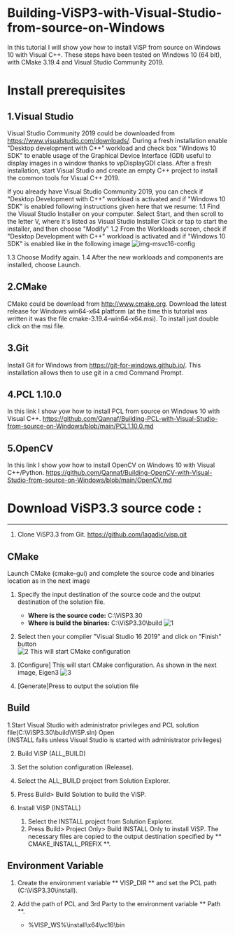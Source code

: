 # Building-ViSP3-with-Visual-Studio-from-source-on-Windows
In this tutorial I will show yow how to install ViSP from source on Windows 10 with Visual C++. These steps have been tested on Windows 10 (64 bit), with CMake 3.19.4 and Visual Studio Community 2019.

# Install prerequisites
1.Visual Studio
-------------
Visual Studio Community 2019 could be downloaded from https://www.visualstudio.com/downloads/. During a fresh installation enable "Desktop development with C++" workload and check box "Windows 10 SDK" to enable usage of the Graphical Device Interface (GDI) useful to display images in a window thanks to vpDisplayGDI class. After a fresh installation, start Visual Studio and create an empty C++ project to install the common tools for Visual C++ 2019.

If you already have Visual Studio Community 2019, you can check if "Desktop Development with C++" workload is activated and if "Windows 10 SDK" is enabled following instructions given here that we resume:
1.1 Find the Visual Studio Installer on your computer. Select Start, and then scroll to the letter V, where it's listed as Visual Studio Installer
Click or tap to start the installer, and then choose "Modify"
1.2 From the Workloads screen, check if "Desktop Development with C++" workload is activated and if "Windows 10 SDK" is enabled like in the following image
![img-msvc16-config](https://user-images.githubusercontent.com/48203467/109415963-e3a4b680-79bb-11eb-9a2d-28a026cb3955.png)

1.3 Choose Modify again.
1.4 After the new workloads and components are installed, choose Launch.

2.CMake
------
CMake could be download from http://www.cmake.org. Download the latest release for Windows win64-x64 platform (at the time this tutorial was written it was the file cmake-3.19.4-win64-x64.msi). To install just double click on the msi file.

3.Git
------
Install Git for Windows from https://git-for-windows.github.io/. This installation allows then to use git in a cmd Command Prompt.

4.PCL 1.10.0
------------
In this link I show yow how to install PCL from source on Windows 10 with Visual C++.
https://github.com/Qannaf/Building-PCL-with-Visual-Studio-from-source-on-Windows/blob/main/PCL1.10.0.md

5.OpenCV
--------
In this link I show yow how to install OpenCV on Windows 10 with Visual C++/Python.
https://github.com/Qannaf/Building-OpenCV-with-Visual-Studio-from-source-on-Windows/blob/main/OpenCV.md

# Download ViSP3.3 source code : 
--------
1. Clone ViSP3.3 from Git.
https://github.com/lagadic/visp.git


CMake  
-----
Launch CMake (cmake-gui) and complete the source code and binaries location as in the next image 
1. Specify the input destination of the source code and the output destination of the solution file. 
    * **Where is the source code:**         C:\ViSP3.30  
    * **Where is build the binaries:**      C:\ViSP3.30\build
![1](https://user-images.githubusercontent.com/48203467/109418576-6d0eb580-79c9-11eb-98b5-d06670faddad.png)

2. Select then your compiler "Visual Studio 16 2019" and click on "Finish" button                                     
![2](https://user-images.githubusercontent.com/48203467/109418590-80218580-79c9-11eb-926c-c0e8af915190.png)
This will start CMake configuration

3. [Configure] This will start CMake configuration. As shown in the next image, Eigen3
![3](https://user-images.githubusercontent.com/48203467/109418999-713bd280-79cb-11eb-9556-0af9bc749189.png)

4. [Generate]Press to output the solution file

 

Build  
-----
1.Start Visual Studio with administrator privileges and PCL solution file(C:\ViSP3.30\build\VISP.sln) Open   
   (INSTALL fails unless Visual Studio is started with administrator privileges)  
   
2. Build ViSP (ALL_BUILD)
  1. Set the solution configuration (Release).
  2. Select the ALL_BUILD project from Solution Explorer.
  3. Press Build> Build Solution to build the ViSP.

3. Install ViSP (INSTALL)
     1. Select the INSTALL project from Solution Explorer.
     2. Press Build> Project Only> Build INSTALL Only to install ViSP.
        The necessary files are copied to the output destination specified by ** CMAKE_INSTALL_PREFIX **. 


Environment Variable  
--------------------
1. Create the environment variable ** VISP_DIR ** and set the PCL path (C:\ViSP3.30\install).

2. Add the path of PCL and 3rd Party to the environment variable ** Path **.  
    * %VISP_WS%\install\x64\vc16\bin 
   






